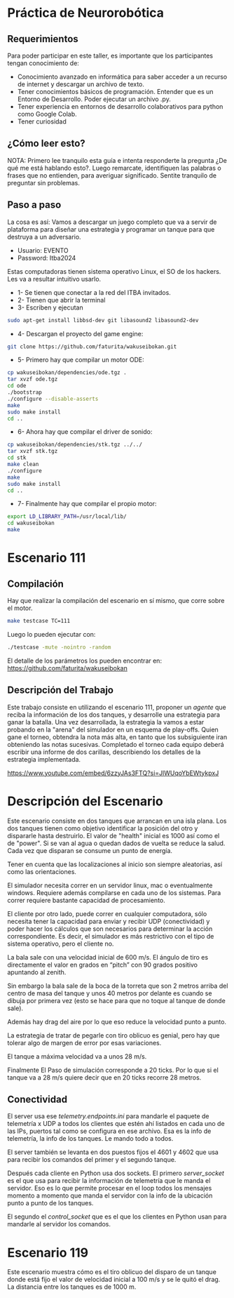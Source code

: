 # Práctica de Neurorobótica

## Requerimientos
Para poder participar en este taller, es importante que los participantes tengan conocimiento de:

* Conocimiento avanzado en informática para saber acceder a un recurso de internet y descargar un archivo de texto.
* Tener conocimientos básicos de programación. Entender que es un Entorno de Desarrollo. Poder ejecutar un archivo .py.
* Tener experiencia en entornos de desarrollo colaborativos para python como Google Colab.
* Tener curiosidad

## ¿Cómo leer esto?
NOTA: Primero lee tranquilo esta guía e intenta responderte la pregunta ¿De qué me está hablando esto?. Luego remarcate, identifiquen las palabras o frases que no entienden, para averiguar significado. 
Sentite tranquilo de preguntar sin problemas.

## Paso a paso
La cosa es así: Vamos a descargar un juego completo que va a servir de plataforma para diseñar una estrategia y programar un tanque para que destruya a un adversario.

* Usuario: EVENTO
* Password: Itba2024

Estas computadoras tienen sistema operativo Linux, el SO de los hackers.  Les va a resultar intuitivo usarlo.

* 1- Se tienen que conectar a la red del ITBA invitados.
* 2- Tienen que abrir la terminal
* 3- Escriben y ejecutan
```bash
sudo apt-get install libbsd-dev git libasound2 libasound2-dev
```
* 4- Descargan el proyecto del game engine: 
```bash
git clone https://github.com/faturita/wakuseibokan.git
```
* 5- Primero hay que compilar un motor ODE:
```bash
cp wakuseibokan/dependencies/ode.tgz .
tar xvzf ode.tgz
cd ode
./bootstrap
./configure --disable-asserts
make
sudo make install
cd ..
```
* 6- Ahora hay que compilar el driver de sonido:
```bash
cp wakuseibokan/dependencies/stk.tgz ../../
tar xvzf stk.tgz
cd stk
make clean
./configure
make 
sudo make install
cd ..
```
* 7- Finalmente hay que compilar el propio motor:
```bash
export LD_LIBRARY_PATH=/usr/local/lib/
cd wakuseibokan
make
```

# Escenario 111

## Compilación
Hay que realizar la compilación del escenario en sí mismo, que corre sobre el motor.

```bash
make testcase TC=111
```

Luego lo pueden ejecutar con:
```bash
./testcase -mute -nointro -random
```

El detalle de los parámetros los pueden encontrar en: https://github.com/faturita/wakuseibokan

## Descripción del Trabajo

Este trabajo consiste en utilizando el escenario 111, proponer un *agente* que reciba la información de los dos tanques, y desarrolle una estrategia para ganar la batalla.  Una vez desarrollada, la estrategia la vamos a estar probando en la "arena" del simulador en un esquema de play-offs.  Quien gane el torneo, obtendra la nota más alta, en tanto que los subsiguiente iran obteniendo las notas sucesivas.  Completado el torneo cada equipo deberá escribir una informe de dos carillas, describiendo los detalles de la estrategia implementada.

https://www.youtube.com/embed/6zzyJAs3FTQ?si=JlWUqoYbEWtykpxJ

# Descripción del Escenario
Este escenario consiste en dos tanques que arrancan en una isla plana.  Los dos tanques tienen como objetivo identificar la posición del otro y dispararle hasta destruirlo.  El valor de "health" inicial es 1000 así como el de "power".  Si se van al agua o quedan dados de vuelta se reduce la salud.  Cada vez que disparan se consume un punto de energía.

Tener en cuenta que las localizaciones al inicio son siempre aleatorias, así como las orientaciones.

El simulador necesita correr en un servidor linux, mac o eventualmente windows.  Requiere además compilarse en cada uno de los sistemas.  Para correr requiere bastante capacidad de procesamiento.

El cliente por otro lado, puede correr en cualquier computadora, sólo necesita tener la capacidad para enviar y recibir UDP (conectividad) y poder hacer los cálculos que son necesarios para determinar la acción correspondiente.  Es decir, el simulador es más restrictivo con el tipo de sistema operativo, pero el cliente no.

La bala sale con una velocidad inicial de 600 m/s.  El ángulo de tiro es directamente el valor en grados en “pitch” con 90 grados positivo apuntando al zenith.

Sin embargo la bala sale de la boca de la torreta que son 2 metros arriba del centro de masa del tanque y unos 40 metros por delante es cuando se dibuja por primera vez (esto se hace para que no toque al tanque de donde sale).

Además hay drag del aire por lo que eso reduce la velocidad punto a punto.

La estrategia de tratar de pegarle con tiro oblicuo es genial, pero hay que tolerar algo de margen de error por esas variaciones.

El tanque a máxima velocidad va a unos 28 m/s.

Finalmente El Paso de simulación corresponde a 20 ticks.   Por lo que si el tanque va a 28 m/s quiere decir que en 20 ticks recorre 28 metros.

## Conectividad

El server usa ese *telemetry.endpoints.ini* para mandarle el paquete de telemetría x UDP a todos los clientes que estén ahí listados en cada uno de las IPs, puertos tal como se configura en ese archivo.
Esa es la info de telemetría, la info de los tanques.  Le mando todo a todos.

El server también se levanta en dos puestos fijos el 4601 y 4602 que usa para recibir los comandos del primer y el segundo tanque.

Después cada cliente en Python usa dos sockets.  El primero *server_socket* es el que usa para recibir la información de telemetría que le manda el servidor.   Eso es lo que permite procesar en el loop todos los mensajes momento a momento que manda el servidor con la info de la ubicación punto a punto de los tanques.

El segundo el *control_socket* que es el que los clientes en Python usan para mandarle al servidor los comandos.

# Escenario 119

Este escenario muestra cómo es el tiro oblicuo del disparo de un tanque donde está fijo el valor de velocidad inicial a 100 m/s y se le quitó el drag.
La distancia entre los tanques es de 1000 m.
